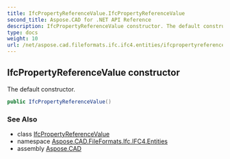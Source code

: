 ```yaml
---
title: IfcPropertyReferenceValue.IfcPropertyReferenceValue
second_title: Aspose.CAD for .NET API Reference
description: IfcPropertyReferenceValue constructor. The default constructor
type: docs
weight: 10
url: /net/aspose.cad.fileformats.ifc.ifc4.entities/ifcpropertyreferencevalue/ifcpropertyreferencevalue/
---
```

## IfcPropertyReferenceValue constructor

The default constructor.

```csharp
public IfcPropertyReferenceValue()
```

### See Also

* class [IfcPropertyReferenceValue](../)
* namespace [Aspose.CAD.FileFormats.Ifc.IFC4.Entities](../../ifcpropertyreferencevalue/)
* assembly [Aspose.CAD](../../../)


